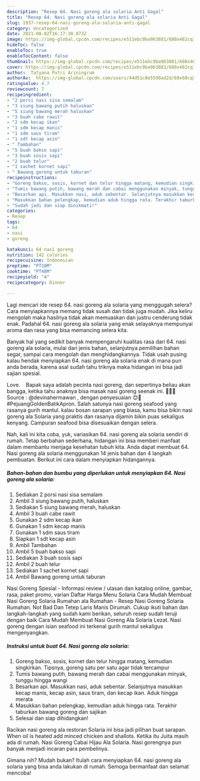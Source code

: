 ```yaml
---
description: "Resep 64. Nasi goreng ala solaria Anti Gagal"
title: "Resep 64. Nasi goreng ala solaria Anti Gagal"
slug: 1937-resep-64-nasi-goreng-ala-solaria-anti-gagal
category: Uncategorized
date: 2021-08-02T16:17:30.873Z
image: https://img-global.cpcdn.com/recipes/e511ebc9ba963881/680x482cq70/64-nasi-goreng-ala-solaria-foto-resep-utama.jpg
hideToc: false
enableToc: true
enableTocContent: false
thumbnail: https://img-global.cpcdn.com/recipes/e511ebc9ba963881/680x482cq70/64-nasi-goreng-ala-solaria-foto-resep-utama.jpg
cover: https://img-global.cpcdn.com/recipes/e511ebc9ba963881/680x482cq70/64-nasi-goreng-ala-solaria-foto-resep-utama.jpg
author:  Tatyana Putri Ariningrum
authorAv:  https://img-global.cpcdn.com/users/44d51c8e5599ad2d/60x60cq50/avatar.jpg
ratingvalue: 4.7
reviewcount: 7
recipeingredient:
- "2 porsi nasi sisa semalam"
- "3 siung bawang putih haluskan"
- "5 siung bawang merah haluskan"
- "3 buah cabe rawit"
- "2 sdm kecap ikan"
- "1 sdm kecap manis"
- "1 sdm saus tiram"
- "1 sdt kecap asin"
- " Tambahan"
- "5 buah bakso sapi"
- "3 buah sosis sapi"
- "2 buah telur"
- "1 sachet kornet sapi"
- " Bawang goreng untuk taburan"
recipeinstructions:
- "Goreng bakso, sosis, kornet dan telur hingga matang, kemudian singkirkan. Tipsnya, goreng satu per satu agar tidak tercampur"
- "Tumis bawang putih, bawang merah dan cabai menggunakan minyak, tunggu hingga wangi"
- "Besarkan api. Masukkan nasi, aduk sebentar. Selanjutnya masukkan kecap manis, kecap asin, saus tiram, dan kecap ikan. Aduk hingga merata"
- "Masukkan bahan pelengkap, kemudian aduk hingga rata. Terakhir taburkan bawang goreng dan sajikan"
- "Sudah jadi dan siap dinikmati!"
categories:
- Resep
tags:
- 64
- nasi
- goreng

katakunci: 64 nasi goreng 
nutrition: 142 calories
recipecuisine: Indonesian
preptime: "PT10M"
cooktime: "PT48M"
recipeyield: "4"
recipecategory: Dinner

---
```



Lagi mencari ide resep 64. nasi goreng ala solaria yang menggugah selera? Cara menyiapkannya memang tidak susah dan tidak juga mudah. Jika keliru mengolah maka hasilnya tidak akan memuaskan dan justru cenderung tidak enak. Padahal 64. nasi goreng ala solaria yang enak selayaknya mempunyai aroma dan rasa yang bisa memancing selera kita.


Banyak hal yang sedikit banyak mempengaruhi kualitas rasa dari 64. nasi goreng ala solaria, mulai dari jenis bahan, selanjutnya pemilihan bahan segar, sampai cara mengolah dan menghidangkannya. Tidak usah pusing kalau hendak menyiapkan 64. nasi goreng ala solaria enak di mana pun anda berada, karena asal sudah tahu triknya maka hidangan ini bisa jadi sajian spesial.

Love. ️ ️ ️ Bapak saya adalah pecinta nasi goreng, dan sepertinya beliau akan bangga, ketika tahu anaknya bisa masak nasi goreng seenak ini. 🥰🥰🥰 Source : @devinahermawan , dengan penyesuaian 😊🙏 #PejuangGoldenBatikApron. Salah satunya nasi goreng seafood yang rasanya gurih mantul. kalau bosan sarapan yang biasa, kamu bisa bikin nasi goreng ala Solaria yang praktis dan rasanya dijamin bikin puas sekaligus kenyang. Campuran seafood bisa disesuaikan dengan selera.


Nah, kali ini kita coba, yuk, variasikan 64. nasi goreng ala solaria sendiri di rumah. Tetap berbahan sederhana, hidangan ini bisa memberi manfaat dalam membantu menjaga kesehatan tubuh kita. Anda dapat membuat 64. Nasi goreng ala solaria menggunakan 14 jenis bahan dan 4 langkah pembuatan. Berikut ini cara dalam menyiapkan hidangannya.

<!--inarticleads1-->

##### Bahan-bahan dan bumbu yang diperlukan untuk menyiapkan 64. Nasi goreng ala solaria:

1. Sediakan 2 porsi nasi sisa semalam
1. Ambil 3 siung bawang putih, haluskan
1. Sediakan 5 siung bawang merah, haluskan
1. Ambil 3 buah cabe rawit
1. Gunakan 2 sdm kecap ikan
1. Gunakan 1 sdm kecap manis
1. Gunakan 1 sdm saus tiram
1. Siapkan 1 sdt kecap asin
1. Ambil  Tambahan
1. Ambil 5 buah bakso sapi
1. Sediakan 3 buah sosis sapi
1. Ambil 2 buah telur
1. Sediakan 1 sachet kornet sapi
1. Ambil  Bawang goreng untuk taburan


Nasi Goreng Spesial - Informasi review / ulasan dan katalog online, gambar, rasa, paket promo, varian Daftar Harga Menu Solaria Cara Mudah Membuat Nasi Goreng Solaria Rumahan ala Rumahan - Resep Nasi Goreng Solaria Rumahan. Not Bad Dan Tetep Laris Manis Dirumah. Cukup ikuti bahan dan langkah-langkah yang sudah kami berikan, seluruh resep sudah teruji dengan baik Cara Mudah Membuat Nasi Goreng Ala Solaria Lezat. Nasi goreng dengan isian seafood ini terkenal gurih mantul sekaligus mengenyangkan. 

<!--inarticleads2-->

##### Instruksi untuk buat 64. Nasi goreng ala solaria:

1. Goreng bakso, sosis, kornet dan telur hingga matang, kemudian singkirkan. Tipsnya, goreng satu per satu agar tidak tercampur
1. Tumis bawang putih, bawang merah dan cabai menggunakan minyak, tunggu hingga wangi
1. Besarkan api. Masukkan nasi, aduk sebentar. Selanjutnya masukkan kecap manis, kecap asin, saus tiram, dan kecap ikan. Aduk hingga merata
1. Masukkan bahan pelengkap, kemudian aduk hingga rata. Terakhir taburkan bawang goreng dan sajikan
1. Selesai dan siap dihidangkan!

Racikan nasi goreng ala restoran Solaria ini bisa jadi pilihan buat sarapan. When oil is heated add minced chicken and shallots. Ketika itu Juita masih ada di rumah. Nasi Goreng Cabai Hijau Ala Solaria. Nasi gorengnya pun banyak menjadi incaran para pembelinya. 

Gimana nih? Mudah bukan? Itulah cara menyiapkan 64. nasi goreng ala solaria yang bisa anda lakukan di rumah. Semoga bermanfaat dan selamat mencoba!
